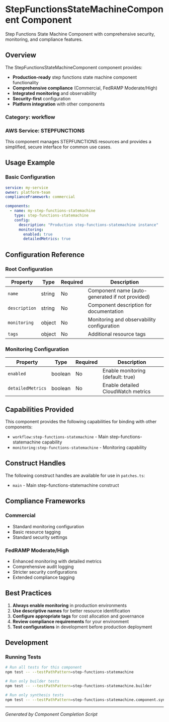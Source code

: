 # StepFunctionsStateMachineComponent Component

Step Functions State Machine Component with comprehensive security, monitoring, and compliance features.

## Overview

The StepFunctionsStateMachineComponent component provides:

- **Production-ready** step functions state machine component functionality
- **Comprehensive compliance** (Commercial, FedRAMP Moderate/High)
- **Integrated monitoring** and observability
- **Security-first** configuration
- **Platform integration** with other components

### Category: workflow

### AWS Service: STEPFUNCTIONS

This component manages STEPFUNCTIONS resources and provides a simplified, secure interface for common use cases.

## Usage Example

### Basic Configuration

```yaml
service: my-service
owner: platform-team
complianceFramework: commercial

components:
  - name: my-step-functions-statemachine
    type: step-functions-statemachine
    config:
      description: "Production step-functions-statemachine instance"
      monitoring:
        enabled: true
        detailedMetrics: true
```

## Configuration Reference

### Root Configuration

| Property | Type | Required | Description |
|----------|------|----------|-------------|
| `name` | string | No | Component name (auto-generated if not provided) |
| `description` | string | No | Component description for documentation |
| `monitoring` | object | No | Monitoring and observability configuration |
| `tags` | object | No | Additional resource tags |

### Monitoring Configuration

| Property | Type | Required | Description |
|----------|------|----------|-------------|
| `enabled` | boolean | No | Enable monitoring (default: true) |
| `detailedMetrics` | boolean | No | Enable detailed CloudWatch metrics |

## Capabilities Provided

This component provides the following capabilities for binding with other components:

- `workflow:step-functions-statemachine` - Main step-functions-statemachine capability
- `monitoring:step-functions-statemachine` - Monitoring capability

## Construct Handles

The following construct handles are available for use in `patches.ts`:

- `main` - Main step-functions-statemachine construct

## Compliance Frameworks

### Commercial

- Standard monitoring configuration
- Basic resource tagging
- Standard security settings

### FedRAMP Moderate/High

- Enhanced monitoring with detailed metrics
- Comprehensive audit logging
- Stricter security configurations
- Extended compliance tagging

## Best Practices

1. **Always enable monitoring** in production environments
2. **Use descriptive names** for better resource identification
3. **Configure appropriate tags** for cost allocation and governance
4. **Review compliance requirements** for your environment
5. **Test configurations** in development before production deployment

## Development

### Running Tests

```bash
# Run all tests for this component
npm test -- --testPathPattern=step-functions-statemachine

# Run only builder tests
npm test -- --testPathPattern=step-functions-statemachine.builder

# Run only synthesis tests
npm test -- --testPathPattern=step-functions-statemachine.component.synthesis
```

---

*Generated by Component Completion Script*